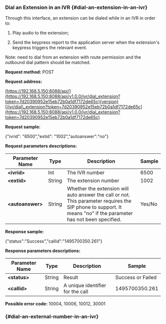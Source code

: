 ### Dial an Extension in an IVR {#dial-an-extension-in-an-ivr}

Through this interface, an extension can be dialed while in an IVR in order to:

1. Play audio to the extension;

2. Send the keypress report to the application server when the extension's keypress triggers the relevant event.

Note: need to dial from an extension with route permission and the outbound dial pattern should be matched.

**Request method:** POST

**Request address:**

[https://192.168.5.150:8088/api/](https://192.168.5.150:8088/api/v1.0.0/ivr/dial_extension?token=7d20390952e15eb72b0a1df7172de65c){version}[/ivr/dial\_extension?token=7d20390952e15eb72b0a1df7172de65c](https://192.168.5.150:8088/api/v1.0.0/ivr/dial_extension?token=7d20390952e15eb72b0a1df7172de65c)

**Request sample:**

{"ivrid": "6500","extid": "1002","autoanswer":"no"}

**Request parameters descriptions:**

| **Parameter Name** | **Type** | **Description** | **Sample** |
| --- | --- | --- | --- |
| **&lt;ivrid&gt;** | Int | The IVR number | 6500 |
| **&lt;extid&gt;** | String | The extension number | 1002 |
| **&lt;autoanswer&gt;** | String | Whether the extension will auto answer the call or not. This parameter requires the SIP phone to support. It means "no" if the parameter has not been specified. | Yes/No |

**Response sample:**

{"status":"Success","callid":"1495700350.261"}

**Response parameters descriptions:**

| **Parameter Name** | **Type** | **Description** | **Sample** |
| --- | --- | --- | --- |
| **&lt;status&gt;** | String | Result | Success or Failed |
| **&lt;callid&gt;** | String | A unique identifier for the call | 1495700350.261 |

**Possible error code:** 10004, 10006, 10012, 30001

###  {#dial-an-external-number-in-an-ivr}



